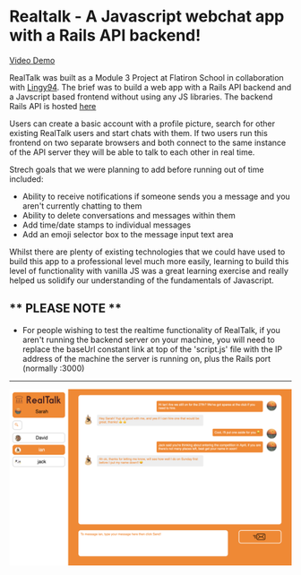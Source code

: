 # Realtalk - A Javascript webchat app with a Rails API backend!

[Video Demo](https://www.youtube.com/watch?v=PpVr8HZXb6I)

RealTalk was built as a Module 3 Project at Flatiron School in collaboration with [Lingy94](http://github.com/Lingy94). The brief was to build a web app with a Rails API backend and a Javscript based frontend without using any JS libraries. The backend Rails API is hosted [here](https://github.com/Lingy94/realtalk-server)

Users can create a basic account with a profile picture, search for other existing RealTalk users and start chats with them. If two users run this frontend on two separate browsers and both connect to the same instance of the API server they will be able to talk to each other in real time.

Strech goals that we were planning to add before running out of time included:

  - Ability to receive notifications if someone sends you a message and you aren't currently chatting to them
  - Ability to delete conversations and messages within them
  - Add time/date stamps to individual messages
  - Add an emoji selector box to the message input text area

Whilst there are plenty of existing technologies that we could have used to build this app to a professional level much more easily, learning to build this level of functionality with vanilla JS was a great learning exercise and really helped us solidify our understanding of the fundamentals of Javascript.

** PLEASE NOTE **
-----------------

- For people wishing to test the realtime functionality of RealTalk, if you aren't running the backend server on your machine, you will need to replace the baseUrl constant link at top of the 'script.js' file with the IP address of the machine the server is running on, plus the Rails port (normally :3000)

-----------------

![RealTalk Chat App Example Screenshot](images/realtalk-screenshot.png)

